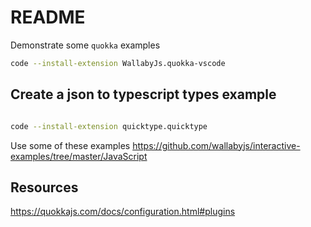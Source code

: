 # README

Demonstrate some `quokka` examples

```sh
code --install-extension WallabyJs.quokka-vscode
```

## Create a json to typescript types example

```sh

code --install-extension quicktype.quicktype
```

Use some of these examples
https://github.com/wallabyjs/interactive-examples/tree/master/JavaScript

## Resources

https://quokkajs.com/docs/configuration.html#plugins
